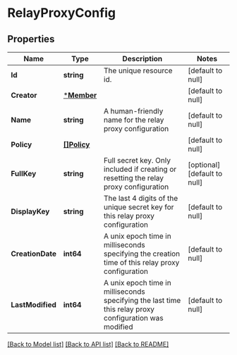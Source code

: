 # RelayProxyConfig

## Properties
Name | Type | Description | Notes
------------ | ------------- | ------------- | -------------
**Id** | **string** | The unique resource id. | [default to null]
**Creator** | [***Member**](Member.md) |  | [default to null]
**Name** | **string** | A human-friendly name for the relay proxy configuration | [default to null]
**Policy** | [**[]Policy**](Policy.md) |  | [default to null]
**FullKey** | **string** | Full secret key. Only included if creating or resetting the relay proxy configuration | [optional] [default to null]
**DisplayKey** | **string** | The last 4 digits of the unique secret key for this relay proxy configuration | [default to null]
**CreationDate** | **int64** | A unix epoch time in milliseconds specifying the creation time of this relay proxy configuration | [default to null]
**LastModified** | **int64** | A unix epoch time in milliseconds specifying the last time this relay proxy configuration was modified | [default to null]

[[Back to Model list]](../README.md#documentation-for-models) [[Back to API list]](../README.md#documentation-for-api-endpoints) [[Back to README]](../README.md)



